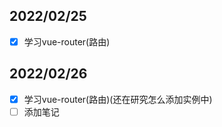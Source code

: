 ## 2022/02/25

- [x] 学习vue-router(路由)

## 2022/02/26

- [x] 学习vue-router(路由)(还在研究怎么添加实例中)
- [ ] 添加笔记